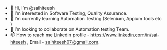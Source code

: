 - 👋 Hi, I’m @saihiteesh
- 👀 I’m interested in Software Testing, Quality Assurance.
- 🌱 I’m currently learning Automation Testing (Selenium, Appium tools etc )
- 💞️ I’m looking to collaborate on Automation testing Team.
- 📫 How to reach me Linkedin profile -  https://www.linkedin.com/in/sai-hiteesh , Email - saihiteesh07@gmail.com.

<!---
saihiteesh/saihiteesh is a ✨ special ✨ repository because its `README.md` (this file) appears on your GitHub profile.
You can click the Preview link to take a look at your changes.
--->
